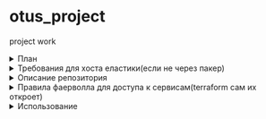 # otus_project
project work


<details><summary> План </summary><p>

 - [x] Описать докерфайл для crawler-app
 - [x] Описать докерфайл для crawler-гш
 - [x] Найти контейнер MongoDB 
 - [x] Найти контейнер RabbitMQ
 - [x] Написать docker-compose с зависимостями сервисов
 - [x] Поднять в GCP docker-host с помощью gcloud
 - [x] Проверить работоспособность
 - [x] Интегрировать с Gitlab
 - [x] Интегрировать с Prometheus
     - [x] Добавить Cadvisor
     - [x] Добавить Grafana
     - [x] Добавить Alertmanager
 - [x] Интегрировать с системой логирования :
     - [x]  Fluentd 
     - [x]  Elasticsearch 
     - [x]  Kibana
     - [ ]  Zipkin (не видит сервисов)
 - [x] Завернуть все в пакер

</p></details>

<details><summary> Требования для хоста еластики(если не через пакер) </summary><p>

- Нужен увеличеный размер памяти под процесс по требованиям джавы (78 ошибка):
 - до ребута ```sudo sysctl -w vm.max_map_count=262144```
 - навсегда ```sudo echo "vm.max_map_count=262144" >> /etc/sysctl.conf```

</p></details>


<details><summary> Описание репозитория </summary><p>

- ```crawler-app/``` Приложение вместе с докерфайлом
- ```crawler-ui/``` Веб интерфейс приложения вместе с докерфайлом
- ```prometheus/``` Система мониторинга с докерфайлами и конфигами
- ```fluentd/``` Сборщик логов fluentd с докерфайлом и конфигом
- ```packer/``` Описаный backed образ платформы
- ```terraform/``` Terraform манифест для поднятия платформы в GCP

</p></details>

<details><summary> Правила фаерволла для доступа к сервисам(terraform сам их откроет) </summary><p>

(Правила согласно открытым портам контейнеров ,указаным в env файлах)

```
- Правило для доступа к docker-machine ,если создается через нее, в других случаях надобности в нем нет
gcloud compute firewall-rules create "tcp-host-rule" --allow tcp:2376 \
      --source-ranges="93.126.79.67/32" \
      --description="Access to docker-machine host"

gcloud compute firewall-rules create "tcp-ui-https-rule" --allow tcp:80 \
      --source-ranges="0.0.0.0/0" \
      --description="HTTP access for aplication ui"

gcloud compute firewall-rules create "tcp-prometheus-rule" --allow tcp:9090 \
      --source-ranges="93.126.79.67/32" \
      --description="HTTP access for prometheus"

gcloud compute firewall-rules create "tcp-cadvisor-rule" --allow tcp:8080 \
      --source-ranges="93.126.79.67/32" \
      --description="HTTP access for cadvisor"

gcloud compute firewall-rules create "tcp-grafana-rule" --allow tcp:3000 \
      --source-ranges="93.126.79.67/32" \
      --description="HTTP access for grafana (monitoring)"

gcloud compute firewall-rules create "tcp-kibana-rule" --allow tcp:5601 \
      --source-ranges="93.126.79.67/32" \
      --description="HTTP access for kibana (logging)"

gcloud compute firewall-rules create "tcp-http-gitlab-rule" --allow tcp:8888 \
      --source-ranges="93.126.79.67/32" \
      --description="HTTP access for gitlab"

gcloud compute firewall-rules create "tcp-ssh-gitlab-rule" --allow tcp:2222 \
      --source-ranges="93.126.79.67/32" \
      --description="SSH access for gitlab"

gcloud compute firewall-rules create "tcp-alertmanager-rule" --allow tcp:9093 \
      --source-ranges="93.126.79.67/32" \
      --description="HTTP access for alertmanager"
```

</p></details>

<details><summary> Использование </summary><p>

### Для использования нужны :
- Docker version 17.05.0-ce (минимум,подойдет и версия из apt)
- docker-compose version 1.17.1 (минимум,подойдет и версия из apt)
- Нужно быть зарегестрированым в dockerhub (для создания своих образов)
- packer version 1.3.3 (минимум)
- Terraform v0.11.9
- У packer и terraform должен быть открыт доступ к управлению ресурсами GCP
- Google Cloud SDK 240.0.0 (минимум)

### 1.Собрать контейнеры приложения и инфраструктуры:
- В ```prometheus/alertmanager/config.yml``` добавить свои данные для алертов в slack
- ```src/build_images.sh``` скрипт для интерактивного билда контейнеров и пуша на свой аккаунт dockerhub

### 2.Отредактировать переменные окружения для compose файлов:
- ```.env.example``` переименовать в ```.env``` (Если не трогать ,будут браться тестовые контейнеры)

### 3.Собрать образ платформы с помощью packer:
- ```packer/variables.json.example``` переименовать в ```packer/variables.json``` отредактировать переменные (как минимум project_id)
- Сбилдить образ из корня репозитория ```packer build -var-file=packer/variables.json packer/immutable.json```
- Возможен баг ,что при сборке не сможет поставить docker ,просто повторить сборку 

### 4.Поднять инстанс с помощью terraform:
- ```terraform/terraform.tfvars.example``` переименовать в ```terraform/terraform.tfvars``` отредактировать переменные (как минимум project поставить свой проект , disk_image поставить образ диска ,который сделает пакер)
- Сделать ```terraform init ``` в директории ```terraform/``` , затем ```terraform apply -auto-approve``` для поднятия инстанса

### 5. Настройка логирования:
- Добавить на kibana pattern fluentd в вебе(по дэфолту IP:5601)

### 5. Создать раннер для приложения 

- Создать группу и проект (по дэфолту IP:8888)

<details><summary>Добавление ранера</summary><p>

```
docker run -d --name gitlab-runner --restart always \
-v /srv/gitlab-runner/config:/etc/gitlab-runner \
-v /var/run/docker.sock:/var/run/docker.sock \
gitlab/gitlab-runner:latest
```

- Урл и токен можно посмотреть в Ваш_проект_на_гитлабе -> Settings -> CI/CD -> Runners

```
docker exec -it gitlab-runner gitlab-runner register \
  --non-interactive \
  --url "http://35.204.19.248:8888/" \
  --registration-token "BT2MJo2xfrvi6jxpAMG7" \
  --executor "docker" \
  --docker-image alpine:latest \
  --description "crawler-runner-01" \
  --request-concurrency 3 \
  --tag-list "docker,gitlab,crawler,crawler-runner" \
  --run-untagged="true" \
  --locked="false" \
  --docker-privileged

```

</p></details>

</p></details>


